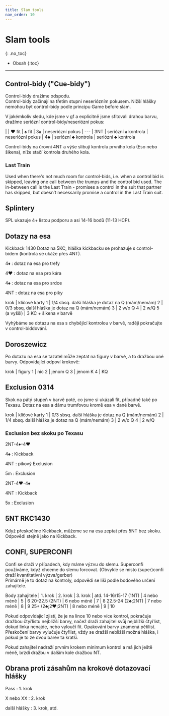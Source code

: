 ```yaml
---
title: Slam tools
nav_order: 10
---
```

# Slam tools
{: .no_toc}

- Obsah
{:toc}

---

## Control-bidy ("Cue-bidy") 
Control-bidy dražíme odspodu.    
Control-bidy začínají na třetím stupni neseriózním pokusem. Nižší hlášky nemohou být control-bidy podle principu Game before slam.

V jakémkoliv sledu, kde jsme v gf a explicitně jsme sfitovali drahou barvu, dražíme seriózní control-bidy/neseriózní pokus:

|     | ♥ fit               | ♠ fit
| 3♠  |	neseriózní pokus    | ---
| 3NT | seriózní ♠ kontrola | neseriózní pokus
| 4♣  | seriózní ♣ kontrola | seriózní ♣ kontrola

Control-bidy na úrovni 4NT a výše slibují kontrolu prvního kola (Eso nebo šikena), níže stačí kontrola druhého kola.


### Last Train
Used when there's not much room for control-bids, i.e. when a control bid is skipped, leaving one call between the trumps and the control bid used. The in-between call is the Last Train - promises a control in the suit that partner has skipped, but doesn’t necessarily promise a control in the Last Train suit.   

## Splintery
SPL ukazuje 4+ listou podporu a asi 14-16 bodů (11-13 HCP). 


## Dotazy na esa
Kickback 1430
Dotaz na 5KC, hláška kickbacku se prohazuje s control-bidem (kontrola se ukáže přes 4NT).

4♦
: dotaz na esa pro trefy

4♥
: dotaz na esa pro kára

4♠
: dotaz na esa pro srdce

4NT
: dotaz na esa pro piky 


krok        | klíčové karty
1           | 1/4	sbsq. další hláška je dotaz na Q (mám/nemám) 
2           | 0/3	sbsq. další hláška je dotaz na Q (mám/nemám) 
3           | 2 w/o Q
4           | 2 w/Q
5 (a vyšší) | 3 KC + šikena v barvě

Vyhýbáme se dotazu na esa s chybějící kontrolou v barvě, raději pokračujte v control-biddování.

## Doroszewicz
Po dotazu na esa se tazatel může zeptat na figury v barvě, a to dražbou oné barvy. Odpovídající odpoví krokově:

krok | figury
1    | nic 
2    | jenom Q 
3    | jenom K
4    | KQ


## Exclusion 0314
Skok na pátý stupeň v barvě poté, co jsme si ukázali fit, případně také po Texasu.
Dotaz na esa a dámu trumfovou kromě esa v dané barvě.

krok | klíčové karty
1    | 0/3	sbsq. další hláška je dotaz na Q (mám/nemám) 
2    | 1/4	sbsq. další hláška je dotaz na Q (mám/nemám) 
3    | 2 w/o Q
4    | 2 w/Q

### Exclusion bez skoku po Texasu
2NT-4♦-4♥

4♠ 
: Kickback

4NT 
: pikový Exclusion

5m 
: Exclusion

2NT-4♥-4♠

4NT 
: Kickback

5x 
: Exclusion


## 5NT RKC1430
Když přeskočíme Kickback, můžeme se na esa zeptat přes 5NT bez skoku. Odpovědi stejně jako na Kickback.


## CONFI, SUPERCONFI
Confi se draží v případech, kdy máme výzvu do slemu. Superconfi použiváme, když chceme do slemu forcovat. (Obvykle se místo (super)confi draží kvantitativní výzva/gerber)  
Primárně je to dotaz na kontroly, odpovědi se liší podle bodového určení zahajitele.


Body zahajitele   | 1. krok     | 2. krok  | 3. krok | atd.
14-16/15-17 (1NT) | 4 nebo méně | 5        | 6
20-22.5 (2NT)     | 6 nebo méně | 7        | 8
22.5-24 (2♣;2NT)  | 7 nebo méně | 8        | 9
25+ (2♣;2♥;2NT)   | 8 nebo méně | 9        | 10

Pokud odpovídající zjistí, že je na lince 10 nebo více kontrol, pokračuje dražbou čtyřlistu nejbližší barvy, načež draží zahajitel svůj nejblížší čtyřlist, dokud linka nenajde, nebo vyloučí fit. Opakování barvy znamená pětilist. Přeskočení barvy vylučuje čtyřlist, vždy se dražší nebližší možná hláška, i pokud je to ze dvou barev ta kratší.

Pokud zahajitel nadraží prvním krokem minimum kontrol a má jich ještě méně, brzdí dražbu v dalším kole dražbou NT.


## Obrana proti zásahům na krokové dotazovací hlášky

Pass
: 1\. krok

X nebo XX
: 2\. krok

další hlášky
: 3\. krok, atd.


